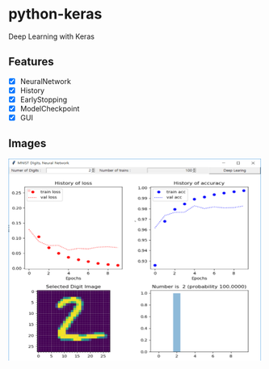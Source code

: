 # python-keras

Deep Learning with Keras

## Features

- [x] NeuralNetwork
- [x] History
- [x] EarlyStopping
- [x] ModelCheckpoint
- [x] GUI

## Images

<img src="/images/capture1.PNG" width="500px" height="400px" title="px(픽셀) 크기 설정" alt="capture1"></img><br/>
